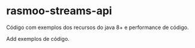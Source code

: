 # rasmoo-streams-api
Código com exemplos dos recursos do java 8+ e performance de código.

Add exemplos de código.

